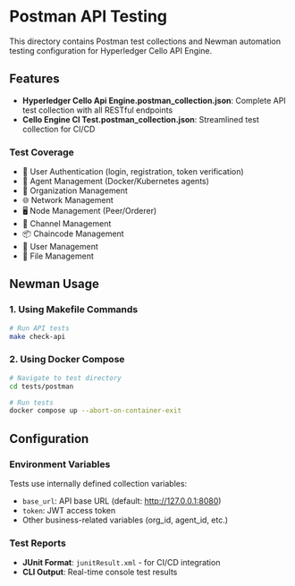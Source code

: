 # Postman API Testing

This directory contains Postman test collections and Newman automation testing configuration for Hyperledger Cello API Engine.

## Features

- **Hyperledger Cello Api Engine.postman_collection.json**: Complete API test collection with all RESTful endpoints
- **Cello Engine CI Test.postman_collection.json**: Streamlined test collection for CI/CD

### Test Coverage
- 🔐 User Authentication (login, registration, token verification)
- 🤖 Agent Management (Docker/Kubernetes agents)
- 🏢 Organization Management
- 🌐 Network Management
- 🖥️ Node Management (Peer/Orderer)
- 📡 Channel Management
- 📦 Chaincode Management
- 👥 User Management
- 📁 File Management

## Newman Usage

### 1. Using Makefile Commands
```bash
# Run API tests
make check-api
```

### 2. Using Docker Compose
```bash
# Navigate to test directory
cd tests/postman

# Run tests
docker compose up --abort-on-container-exit
```

## Configuration

### Environment Variables
Tests use internally defined collection variables:
- `base_url`: API base URL (default: http://127.0.0.1:8080)
- `token`: JWT access token
- Other business-related variables (org_id, agent_id, etc.)

### Test Reports
- **JUnit Format**: `junitResult.xml` - for CI/CD integration
- **CLI Output**: Real-time console test results